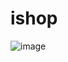 # ishop
 
![image](https://github.com/yialexlee/yialexlee.github.io/blob/master/images/work/work9.png)
